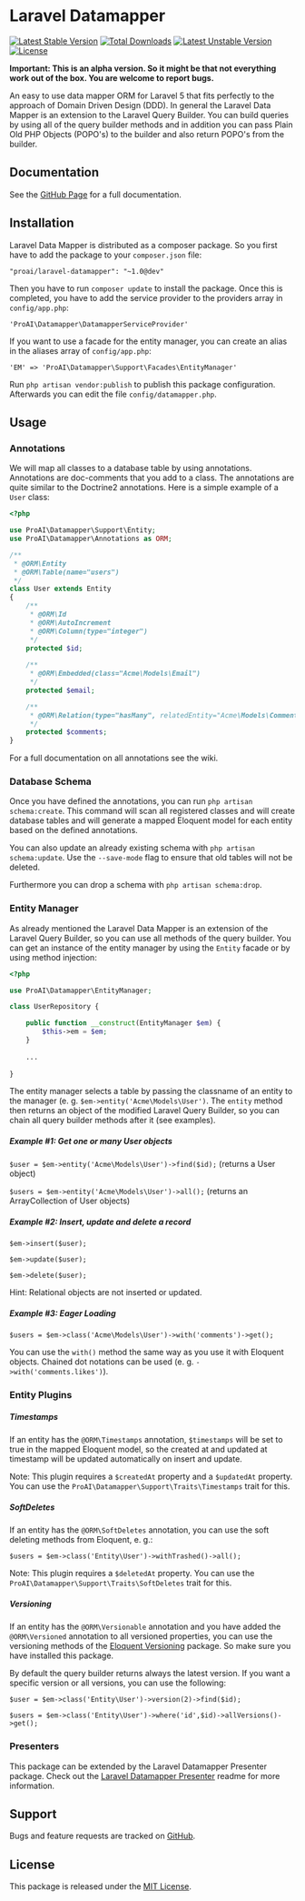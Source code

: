 # Laravel Datamapper

[![Latest Stable Version](https://poser.pugx.org/proai/laravel-datamapper/v/stable)](https://packagist.org/packages/proai/laravel-datamapper) [![Total Downloads](https://poser.pugx.org/proai/laravel-datamapper/downloads)](https://packagist.org/packages/proai/laravel-datamapper) [![Latest Unstable Version](https://poser.pugx.org/proai/laravel-datamapper/v/unstable)](https://packagist.org/packages/proai/laravel-datamapper) [![License](https://poser.pugx.org/proai/laravel-datamapper/license)](https://packagist.org/packages/proai/laravel-datamapper)

**Important: This is an alpha version. So it might be that not everything work out of the box. You are welcome to report bugs.**

An easy to use data mapper ORM for Laravel 5 that fits perfectly to the approach of Domain Driven Design (DDD). In general the Laravel Data Mapper is an extension to the Laravel Query Builder. You can build queries by using all of the query builder methods and in addition you can pass Plain Old PHP Objects (POPO's) to the builder and also return POPO's from the builder.

## Documentation

See the [GitHub Page](https://proai.github.io/laravel-datamapper) for a full documentation.

## Installation

Laravel Data Mapper is distributed as a composer package. So you first have to add the package to your `composer.json` file:

```
"proai/laravel-datamapper": "~1.0@dev"
```

Then you have to run `composer update` to install the package. Once this is completed, you have to add the service provider to the providers array in `config/app.php`:

```
'ProAI\Datamapper\DatamapperServiceProvider'
```

If you want to use a facade for the entity manager, you can create an alias in the aliases array of `config/app.php`:

```
'EM' => 'ProAI\Datamapper\Support\Facades\EntityManager'
```

Run `php artisan vendor:publish` to publish this package configuration. Afterwards you can edit the file `config/datamapper.php`.

## Usage

### Annotations

We will map all classes to a database table by using annotations. Annotations are doc-comments that you add to a class. The annotations are quite similar to the Doctrine2 annotations. Here is a simple example of a `User` class:

```php
<?php

use ProAI\Datamapper\Support\Entity;
use ProAI\Datamapper\Annotations as ORM;

/**
 * @ORM\Entity
 * @ORM\Table(name="users")
 */
class User extends Entity
{
    /**
     * @ORM\Id
     * @ORM\AutoIncrement
     * @ORM\Column(type="integer")
     */
    protected $id;
    
    /**
     * @ORM\Embedded(class="Acme\Models\Email")
     */
    protected $email;

    /**
     * @ORM\Relation(type="hasMany", relatedEntity="Acme\Models\Comment")
     */
    protected $comments;
}
```

For a full documentation on all annotations see the wiki.

### Database Schema

Once you have defined the annotations, you can run `php artisan schema:create`. This command will scan all registered classes and will create database tables and will generate a mapped Eloquent model for each entity based on the defined annotations.

You can also update an already existing schema with `php artisan schema:update`. Use the `--save-mode` flag to ensure that old tables will not be deleted.

Furthermore you can drop a schema with `php artisan schema:drop`.

### Entity Manager

As already mentioned the Laravel Data Mapper is an extension of the Laravel Query Builder, so you can use all methods of the query builder. You can get an instance of the entity manager by using the `Entity` facade or by using method injection:

```php
<?php

use ProAI\Datamapper\EntityManager;

class UserRepository {

    public function __construct(EntityManager $em) {
        $this->em = $em;
    }
    
    ...
    
}
```

The entity manager selects a table by passing the classname of an entity to the manager (e. g. `$em->entity('Acme\Models\User')`. The `entity` method then returns an object of the modified Laravel Query Builder, so you can chain all query builder methods after it (see examples).

##### Example #1: Get one or many User objects

`$user = $em->entity('Acme\Models\User')->find($id);` (returns a User object)

`$users = $em->entity('Acme\Models\User')->all();` (returns an ArrayCollection of User objects)

##### Example #2: Insert, update and delete a record

`$em->insert($user);`

`$em->update($user);`

`$em->delete($user);`

Hint: Relational objects are not inserted or updated.

##### Example #3: Eager Loading

`$users = $em->class('Acme\Models\User')->with('comments')->get();`

You can use the `with()` method the same way as you use it with Eloquent objects. Chained dot notations can be used (e. g. `->with('comments.likes')`).

### Entity Plugins

##### Timestamps

If an entity has the `@ORM\Timestamps` annotation, `$timestamps` will be set to true in the mapped Eloquent model, so the created at and updated at timestamp will be updated automatically on insert and update.

Note: This plugin requires a `$createdAt` property and a `$updatedAt` property. You can use the `ProAI\Datamapper\Support\Traits\Timestamps` trait for this.

##### SoftDeletes

If an entity has the `@ORM\SoftDeletes` annotation, you can use the soft deleting methods from Eloquent, e. g.:

`$users = $em->class('Entity\User')->withTrashed()->all();`

Note: This plugin requires a `$deletedAt` property. You can use the `ProAI\Datamapper\Support\Traits\SoftDeletes` trait for this.

##### Versioning

If an entity has the `@ORM\Versionable` annotation and you have added the `@ORM\Versioned` annotation to all versioned properties, you can use the versioning methods of the [Eloquent Versioning](https://github.com/proai/eloquent-versioning) package. So make sure you have installed this package.

By default the query builder returns always the latest version. If you want a specific version or all versions, you can use the following:

`$user = $em->class('Entity\User')->version(2)->find($id);`

`$users = $em->class('Entity\User')->where('id',$id)->allVersions()->get();`

### Presenters

This package can be extended by the Laravel Datamapper Presenter package. Check out the [Laravel Datamapper Presenter](https://github.com/ProAI/laravel-datamapper-presenter) readme for more information.

## Support

Bugs and feature requests are tracked on [GitHub](https://github.com/proai/laravel-datamapper/issues).

## License

This package is released under the [MIT License](LICENSE).
